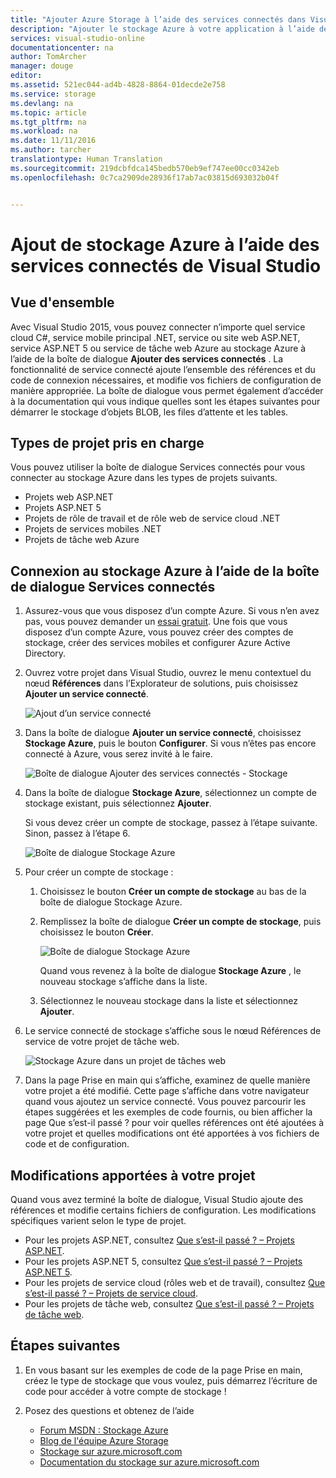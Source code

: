 ```yaml
---
title: "Ajouter Azure Storage à l’aide des services connectés dans Visual Studio | Microsoft Docs"
description: "Ajouter le stockage Azure à votre application à l’aide de la boîte de dialogue Ajouter des services connectés de Visual Studio"
services: visual-studio-online
documentationcenter: na
author: TomArcher
manager: douge
editor: 
ms.assetid: 521ec044-ad4b-4828-8864-01decde2e758
ms.service: storage
ms.devlang: na
ms.topic: article
ms.tgt_pltfrm: na
ms.workload: na
ms.date: 11/11/2016
ms.author: tarcher
translationtype: Human Translation
ms.sourcegitcommit: 219dcbfdca145bedb570eb9ef747ee00cc0342eb
ms.openlocfilehash: 0c7ca2909de28936f17ab7ac03815d693032b04f


---
```

# <a name="adding-azure-storage-by-using-visual-studio-connected-services"></a>Ajout de stockage Azure à l’aide des services connectés de Visual Studio
## <a name="overview"></a>Vue d'ensemble
Avec Visual Studio 2015, vous pouvez connecter n’importe quel service cloud C#, service mobile principal .NET, service ou site web ASP.NET, service ASP.NET 5 ou service de tâche web Azure au stockage Azure à l’aide de la boîte de dialogue **Ajouter des services connectés** . La fonctionnalité de service connecté ajoute l’ensemble des références et du code de connexion nécessaires, et modifie vos fichiers de configuration de manière appropriée. La boîte de dialogue vous permet également d’accéder à la documentation qui vous indique quelles sont les étapes suivantes pour démarrer le stockage d’objets BLOB, les files d’attente et les tables.

## <a name="supported-project-types"></a>Types de projet pris en charge
Vous pouvez utiliser la boîte de dialogue Services connectés pour vous connecter au stockage Azure dans les types de projets suivants.

* Projets web ASP.NET
* Projets ASP.NET 5
* Projets de rôle de travail et de rôle web de service cloud .NET
* Projets de services mobiles .NET
* Projets de tâche web Azure

## <a name="connect-to-azure-storage-using-the-connected-services-dialog"></a>Connexion au stockage Azure à l’aide de la boîte de dialogue Services connectés
1. Assurez-vous que vous disposez d’un compte Azure. Si vous n’en avez pas, vous pouvez demander un [essai gratuit](http://go.microsoft.com/fwlink/?LinkId=518146). Une fois que vous disposez d’un compte Azure, vous pouvez créer des comptes de stockage, créer des services mobiles et configurer Azure Active Directory.
2. Ouvrez votre projet dans Visual Studio, ouvrez le menu contextuel du nœud **Références** dans l’Explorateur de solutions, puis choisissez **Ajouter un service connecté**.
   
    ![Ajout d’un service connecté](./media/vs-azure-tools-connected-services-storage/IC796702.png)
3. Dans la boîte de dialogue **Ajouter un service connecté**, choisissez **Stockage Azure**, puis le bouton **Configurer**. Si vous n’êtes pas encore connecté à Azure, vous serez invité à le faire.
   
    ![Boîte de dialogue Ajouter des services connectés - Stockage](./media/vs-azure-tools-connected-services-storage/IC796703.png)
4. Dans la boîte de dialogue **Stockage Azure**, sélectionnez un compte de stockage existant, puis sélectionnez **Ajouter**.
   
    Si vous devez créer un compte de stockage, passez à l’étape suivante. Sinon, passez à l’étape 6.
   
    ![Boîte de dialogue Stockage Azure](./media/vs-azure-tools-connected-services-storage/IC796704.png)
5. Pour créer un compte de stockage : 
   
   1. Choisissez le bouton **Créer un compte de stockage** au bas de la boîte de dialogue Stockage Azure.
   2. Remplissez la boîte de dialogue **Créer un compte de stockage**, puis choisissez le bouton **Créer**.
      
       ![Boîte de dialogue Stockage Azure](./media/vs-azure-tools-connected-services-storage/create-storage-account.png)
      
       Quand vous revenez à la boîte de dialogue **Stockage Azure** , le nouveau stockage s’affiche dans la liste.
   3. Sélectionnez le nouveau stockage dans la liste et sélectionnez **Ajouter**.
6. Le service connecté de stockage s’affiche sous le nœud Références de service de votre projet de tâche web.
   
    ![Stockage Azure dans un projet de tâches web](./media/vs-azure-tools-connected-services-storage/IC796705.png)
7. Dans la page Prise en main qui s’affiche, examinez de quelle manière votre projet a été modifié. Cette page s’affiche dans votre navigateur quand vous ajoutez un service connecté. Vous pouvez parcourir les étapes suggérées et les exemples de code fournis, ou bien afficher la page Que s’est-il passé ? pour voir quelles références ont été ajoutées à votre projet et quelles modifications ont été apportées à vos fichiers de code et de configuration.

## <a name="how-your-project-is-modified"></a>Modifications apportées à votre projet
Quand vous avez terminé la boîte de dialogue, Visual Studio ajoute des références et modifie certains fichiers de configuration. Les modifications spécifiques varient selon le type de projet. 

* Pour les projets ASP.NET, consultez [Que s’est-il passé ? – Projets ASP.NET](http://go.microsoft.com/fwlink/p/?LinkId=513126). 
* Pour les projets ASP.NET 5, consultez [Que s’est-il passé ? – Projets ASP.NET 5](http://go.microsoft.com/fwlink/p/?LinkId=513124). 
* Pour les projets de service cloud (rôles web et de travail), consultez [Que s’est-il passé ? – Projets de service cloud](http://go.microsoft.com/fwlink/p/?LinkId=516965). 
* Pour les projets de tâche web, consultez [Que s’est-il passé ? – Projets de tâche web](storage/vs-storage-webjobs-what-happened.md).

## <a name="next-steps"></a>Étapes suivantes
1. En vous basant sur les exemples de code de la page Prise en main, créez le type de stockage que vous voulez, puis démarrez l’écriture de code pour accéder à votre compte de stockage !
2. Posez des questions et obtenez de l’aide
   
   * [Forum MSDN : Stockage Azure](https://social.msdn.microsoft.com/forums/azure/home?forum=windowsazuredata)
   * [Blog de l'équipe Azure Storage](http://blogs.msdn.com/b/windowsazurestorage/)
   * [Stockage sur azure.microsoft.com](https://azure.microsoft.com/services/storage/)
   * [Documentation du stockage sur azure.microsoft.com](https://azure.microsoft.com/documentation/services/storage/)




<!--HONumber=Nov16_HO3-->


